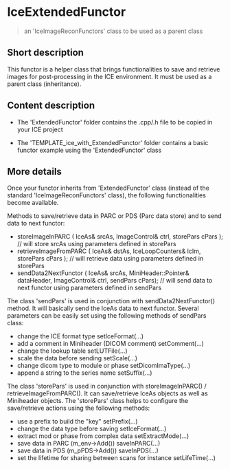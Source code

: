 # IceExtendedFunctor
> an 'IceImageReconFunctors' class to be used as a parent class

## Short description
This functor is a helper class that brings functionalities to save and retrieve images for post-processing in the ICE environment. It must be used as a parent class (inheritance).

## Content description

- The 'ExtendedFunctor' folder contains the .cpp/.h file to be copied in your ICE project

- The 'TEMPLATE_ice_with_ExtendedFunctor' folder contains a basic functor example using the 'ExtendedFunctor' class

## More details

Once your functor inherits from 'ExtendedFunctor' class (instead of the standard 'IceImageReconFunctors' class), the following functionalities become available.


Methods to save/retrieve data in PARC or PDS (Parc data store) and to send data to next functor:
- storeImageInPARC      ( IceAs& srcAs, ImageControl& ctrl, storePars cPars ); // will store srcAs using parameters defined in storePars
- retrieveImageFromPARC ( IceAs& dstAs, IceLoopCounters& lcIm, storePars cPars ); // will retrieve data using parameters defined in storePars
- sendData2NextFunctor  ( IceAs& srcAs, MiniHeader::Pointer& dataHeader, ImageControl& ctrl, sendPars cPars); // will send data to next functor using parameters defined in sendPars


The class 'sendPars' is used in conjunction with sendData2NextFunctor() method. It will basically send the IceAs data to next functor. Several parameters can be easily set using the following methods of sendPars class:
- change the ICE format type                    setIceFormat(...)
- add a comment in Miniheader (DICOM comment)   setComment(...)
- change the lookup table                       setLUTFile(...)
- scale the data before sending                 setScale(...)
- change dicom type to module or phase          setDicomImaType(...)
- append a string to the series name            setSuffix(...)


The class 'storePars' is used in conjunction with storeImageInPARC() / retrieveImageFromPARC(). It can save/retrieve IceAs objects as well as Miniheader objects. The 'storePars' class helps to configure the save/retrieve actions using the following methods:
- use a prefix to build the "key"           setPrefix(...)
- change the data type before saving        setIceFormat(...)
- extract mod or phase from complex data    setExtractMode(...)
- save data in PARC (m_env->Add())          saveInPARC(...)
- save data in PDS (m_pPDS->Add())          saveInPDS(...)
- set the lifetime for sharing between scans for instance setLifeTime(...)
